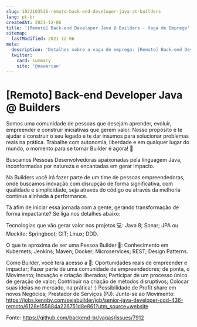 ```yaml
---
slug: 1072103536-remoto-back-end-developer-java-at-builders
lang: pt-br
createdAt: 2021-12-06
title: '[Remoto] Back-end Developer Java @ Builders - Vaga de Emprego'
sitemap:
  lastModified: 2021-12-06
meta:
  description: 'Detalhes sobre a vaga de emprego: [Remoto] Back-end Developer Java @ Builders'
  twitter:
    card: summary
    site: '@nawarian'
---
```


# [Remoto] Back-end Developer Java @ Builders

Somos uma comunidade de pessoas que desejam aprender, evoluir, empreender e construir iniciativas que gerem valor. Nosso propósito é te ajudar a construir o seu legado e te dar insumos para solucionar problemas reais na prática. Trabalhe com autonomia, liberdade e em qualquer lugar do mundo, o momento para se tornar Builder é agora! 💪

Buscamos Pessoas Desenvolvedoras apaixonadas pela linguagem Java, inconformadas por natureza e encantadas em gerar impacto.

Na Builders você irá fazer parte de um time de pessoas empreendedoras, onde buscamos inovação com disrupção de forma significativa, com qualidade e simplicidade, seja através do código ou através da melhoria contínua alinhada à performance.

Tá afim de iniciar essa jornada com a gente, gerando transformação de forma impactante? Se liga nos detalhes abaixo:

Tecnologias que vão gerar valor nos projetos 💻:
Java 8;
Sonar;
JPA ou Mockito;
Springboot;
GIT;
Linux;
DDD.

O que te aproxima de ser uma Pessoa Builder 💪:
Conhecimento em Kubernets;
Jenkins;
Maven;
Docker;
Microservices;
REST;
Design Patterns.

Como Builder, você terá acesso a 👀:
Oportunidades reais de empreender e impactar;
Fazer parte de uma comunidade de empreendedores; de ponta, o Movimento;
Inovação e criação liberados;
Participar de um processo único de geração de valor;
Contribuir na criação de métodos disruptivos;
Colocar suas ideias no mercado, na prática! :)
Possibilidade de Profit share em novos Negócios;
Prestador de Serviços (PJ).
Junte-se ao Movimento: https://jobs.kenoby.com/sejabuilder/job/senior-java-developer-cod-436-remoto/6128e155884a226751d8e861?utm_source=website

Fonte: https://github.com/backend-br/vagas/issues/7912